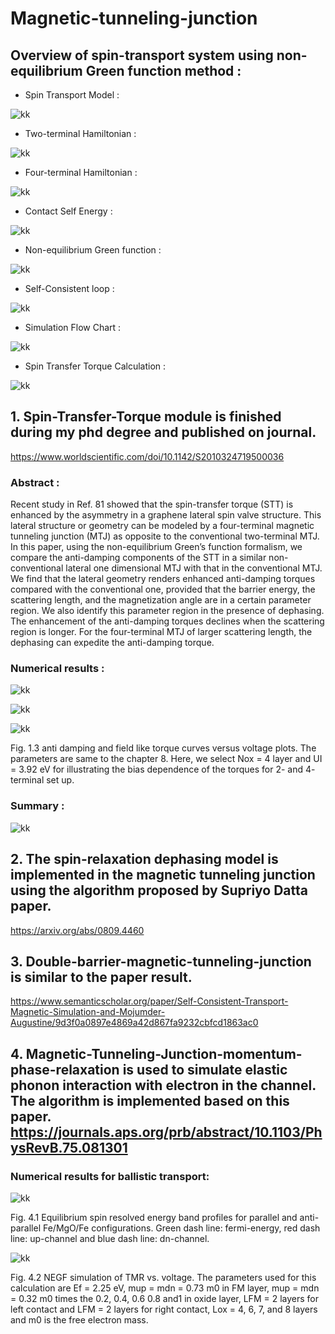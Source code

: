# Magnetic-tunneling-junction


## Overview of spin-transport system using non-equilibrium Green function method :

*    Spin Transport Model :

![kk](https://github.com/Kuan-Ru-Chiou/Pic/blob/master/PHD%E5%8F%A3%E8%A9%A6---presentation%20-%20%E8%A4%87%E8%A3%BD.jpg)

*    Two-terminal Hamiltonian :

![kk](https://github.com/Kuan-Ru-Chiou/Pic/blob/master/1112121.jpg) 

*    Four-terminal Hamiltonian :

![kk](https://github.com/Kuan-Ru-Chiou/Pic/blob/master/123412.jpg) 

*    Contact Self Energy :

![kk](https://github.com/Kuan-Ru-Chiou/Pic/blob/master/23233.jpg) 

*    Non-equilibrium Green function :

![kk](https://github.com/Kuan-Ru-Chiou/Pic/blob/master/433%20-%20%E8%A4%87%E8%A3%BD.jpg) 

*    Self-Consistent loop :

![kk](https://github.com/Kuan-Ru-Chiou/Pic/blob/master/ggr%20%E8%A4%87%E8%A3%BD.jpg) 

*    Simulation Flow Chart :

![kk](https://github.com/Kuan-Ru-Chiou/Pic/blob/master/fgfedrgr.jpg) 


*    Spin Transfer Torque Calculation :

![kk](https://github.com/Kuan-Ru-Chiou/Pic/blob/master/4252.jpg) 


## 1. Spin-Transfer-Torque module is finished during my phd degree and published on journal.
https://www.worldscientific.com/doi/10.1142/S2010324719500036

### Abstract : 

Recent study in Ref. 81 showed that the spin-transfer torque (STT) is enhanced by the asymmetry in a graphene lateral spin valve structure. This lateral structure or geometry can be modeled by a four-terminal magnetic tunneling junction (MTJ) as opposite to the conventional two-terminal MTJ. In this paper, using the non-equilibrium Green’s function formalism, we compare the anti-damping components of the STT in a similar non-conventional lateral one dimensional MTJ with that in the conventional MTJ. We find that the lateral geometry renders enhanced anti-damping torques compared with the conventional one, provided that the barrier energy, the scattering length, and the magnetization angle are in a certain parameter region. We also identify this parameter region in the presence of dephasing. The enhancement of the anti-damping torques declines when the scattering region is longer. For the four-terminal MTJ of larger scattering length, the dephasing can expedite the anti-damping torque.

### Numerical results :

![kk](https://github.com/Kuan-Ru-Chiou/Pic/blob/master/343434.jpg) 


![kk](https://github.com/Kuan-Ru-Chiou/Pic/blob/master/232323.jpg) 


![kk](https://github.com/Kuan-Ru-Chiou/Pic/blob/master/32211.jpg) 

Fig. 1.3 anti damping and field like torque curves versus voltage plots. The parameters are same to the chapter 8. Here, we select Nox = 4 layer and UI = 3.92 eV for illustrating the bias dependence of the torques for 2- and 4- terminal set up. 


### Summary :

![kk](https://github.com/Kuan-Ru-Chiou/Pic/blob/master/fdfv.jpg) 



































## 2. The spin-relaxation dephasing model is implemented in the magnetic tunneling junction using the algorithm proposed by Supriyo Datta paper.
https://arxiv.org/abs/0809.4460














## 3. Double-barrier-magnetic-tunneling-junction is similar to the paper result.
https://www.semanticscholar.org/paper/Self-Consistent-Transport-Magnetic-Simulation-and-Mojumder-Augustine/9d3f0a0897e4869a42d867fa9232cbfcd1863ac0
















## 4. Magnetic-Tunneling-Junction-momentum-phase-relaxation is used to simulate elastic phonon interaction with electron in the channel. The algorithm is implemented based on this paper. https://journals.aps.org/prb/abstract/10.1103/PhysRevB.75.081301

### Numerical results for ballistic transport:



![kk](https://github.com/Kuan-Ru-Chiou/Pic/blob/master/1111.jpg) 

Fig. 4.1 Equilibrium spin resolved energy band profiles for parallel and anti-parallel Fe/MgO/Fe configurations. Green dash line: fermi-energy, red dash line: up-channel and blue dash line: dn-channel. 








![kk](https://github.com/Kuan-Ru-Chiou/Pic/blob/master/11211.jpg) 

Fig. 4.2 NEGF simulation of TMR vs. voltage. The parameters used for this calculation are Ef = 2.25 eV, mup = mdn = 0.73 m0 in FM layer, mup = mdn = 0.32 m0 times the 0.2, 0.4, 0.6 0.8 and1 in oxide layer, LFM = 2 layers for left contact and LFM = 2 layers for right contact, Lox = 4, 6, 7, and 8 layers and m0 is the free electron mass.
